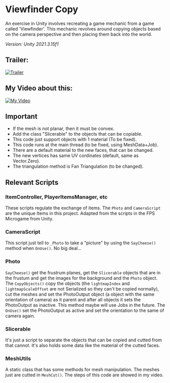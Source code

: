 # Viewfinder Copy

An exercise in Unity involves recreating a game mechanic from a game called 'Viewfinder'. This mechanic revolves around copying objects based on the camera perspective and then placing them back into the world.

*Version: Unity 2021.3.15f1*

<p align="center" width="100%"> 

## Trailer:
[![Trailer](https://img.youtube.com/vi/k_lIQ2EZRH8/0.jpg)](https://www.youtube.com/watch?v=k_lIQ2EZRH8)


## My Video about this:
[![My Video](https://img.youtube.com/vi/UVyv49LU4dY/0.jpg)](https://www.youtube.com/watch?v=UVyv49LU4dY)

</p>

## Important
- If the mesh is not planar, then it must be convex.
- Add the class "Slicerable" to the objects that can be copiable.
- This code just support objects with 1 material (To be fixed).
- This code runs at the main thread (to be fixed, using MeshData+Job).
- There are a default material to the new faces, that can be changed.
- The new vertices has same UV cordinates (default, same as Vector.Zero).
- The triangulation method is Fan Triangulation (to be changed).

## Relevant Scripts

### ItemController, PlayerItemsManager, etc
These scripts regulate the exchange of items. The `Photo` and `CameraScript` are the unique Items in this project. Adapted from the scripts in the FPS Microgame from Unity. 

### CameraScript
This script just tell to `_Photo` to take a "picture" by using the `SayCheese()` method when `OnUse()`. No big deal...

### Photo
`SayCheese()` get the frustrum planes, get the `Slicerable` objects that are in the frustum and get the images for the background and the `Photo` object.
The `CopyObjects()` copy the objects (the `lightmapIndex` and `lightmapScaleOffset` are not Serialized so they can't be copied normally), cut the meshes and set the PhotoOutput object (a object with the same orientation of camera) as it parent and after all objects it sets the PhotoOutput as inactive. This method maybe will use Jobs in the future.
The `OnUse()` set the PhotoOutput as active and set the orientation to the same of camera again.

### Slicerable
It's just a script to separate the objects that can be copied and cutted from that cannot. It's also holds some data like the material of the cutted faces.

### MeshUtils
A static class that has some methods for mesh manipulation.
The meshes just are cutted in `MeshCut()`. The steps of this code are showed in my video.
